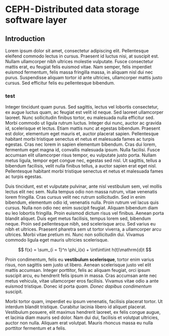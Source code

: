 # CEPH - Distributed data storage software layer

## Introduction

Lorem ipsum dolor sit amet, consectetur adipiscing elit. Pellentesque eleifend commodo lectus in cursus. Praesent id luctus nisi, at suscipit est. Nullam ullamcorper nibh ultrices molestie vulputate. Fusce consectetur mattis erat, eu feugiat felis euismod vitae. Nam semper, felis imperdiet euismod fermentum, felis massa fringilla massa, in aliquam nisl dui nec purus. Suspendisse aliquam tortor id ante ultricies, ullamcorper mattis justo cursus. Sed efficitur felis eu pellentesque bibendum.


### test
Integer tincidunt quam purus. Sed sagittis, lectus vel lobortis consectetur, ex augue luctus quam, ac feugiat est velit id neque. Sed laoreet ullamcorper laoreet. Nunc sollicitudin finibus tortor, eu malesuada nulla efficitur sed. Morbi commodo ut ligula rutrum luctus. Integer dui nunc, auctor ac gravida id, scelerisque et lectus. Etiam mattis nunc at egestas bibendum. Praesent est dolor, elementum eget mauris et, auctor placerat sapien. Pellentesque habitant morbi tristique senectus et netus et malesuada fames ac turpis egestas. Cras nec lorem in sapien elementum bibendum. Cras dui lorem, fermentum eget magna id, convallis malesuada ipsum. Nulla facilisi. Fusce accumsan elit ullamcorper risus tempor, eu vulputate justo porta. Nullam metus ligula, tempor eget congue nec, egestas sed nisl. Ut sagittis, tellus a bibendum facilisis, velit nulla finibus tellus, a auctor sapien erat eget nisl. Pellentesque habitant morbi tristique senectus et netus et malesuada fames ac turpis egestas.

Duis tincidunt, est et vulputate pulvinar, ante nisl vestibulum sem, vel mollis lectus elit nec sem. Nulla tempus odio non massa rutrum, vitae venenatis lorem fringilla. Cras cursus velit nec rutrum sollicitudin. Sed in enim bibendum, elementum odio id, venenatis nulla. Proin rutrum vel lacus quis cursus. Nulla non odio nec enim suscipit feugiat. Aliquam bibendum diam eu leo lobortis fringilla. Proin euismod dictum risus vel finibus. Aenean porta blandit aliquet. Duis eget metus facilisis, tempus lorem sed, bibendum neque. Proin sed pellentesque nibh, sed scelerisque arcu. Sed varius eu nibh et ultrices. Praesent pharetra sem ut tortor viverra, a ullamcorper arcu ultrices. Morbi vitae pretium mi. Nunc non sollicitudin dui. Vivamus commodo ligula eget mauris ultricies scelerisque.

$$
f(x) = \sum_{i = 1}^n \phi_i(x) + \int\int\int h(t)\mathrm{d}t
$$

Proin condimentum, felis eu **vestibulum scelerisque**, tortor enim varius risus, non sagittis sem justo ut libero. Aenean scelerisque justo vel elit mattis accumsan. Integer porttitor, felis ac aliquam feugiat, orci ipsum suscipit arcu, eu hendrerit felis ipsum in massa. Cras accumsan ante nec metus vehicula, vitae ullamcorper eros facilisis. Vivamus vitae odio a ante euismod tristique. Donec id porta _quam. Donec dapibus condimentum_ suscipit.

Morbi tortor quam, imperdiet eu ipsum venenatis, facilisis placerat tortor. Ut interdum blandit tristique. Curabitur lacinia libero id aliquet placerat. Vestibulum posuere, elit maximus hendrerit laoreet, ex felis congue augue, et lacinia diam mauris sed dolor. Nam dui dui, facilisis et volutpat ultricies, auctor non nulla. Aliquam erat volutpat. Mauris rhoncus massa eu nulla porttitor fermentum et a felis.